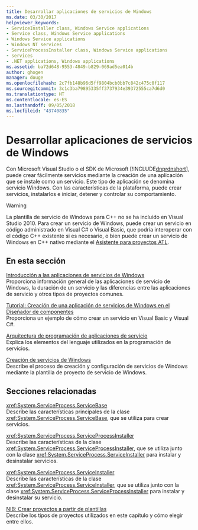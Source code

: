 ```yaml
---
title: Desarrollar aplicaciones de servicios de Windows
ms.date: 03/30/2017
helpviewer_keywords:
- ServiceInstaller class, Windows Service applications
- Service class, Windows Service applications
- Windows Service applications
- Windows NT services
- ServiceProcessInstaller class, Windows Service applications
- services
- .NET applications, Windows applications
ms.assetid: ba72d648-9553-4849-b829-069ad5ea014b
author: ghogen
manager: douge
ms.openlocfilehash: 2c7fb148b96d5ff9804bcb0bb7c842c475c0f117
ms.sourcegitcommit: 3c1c3ba79895335ff3737934e39372555ca7d6d0
ms.translationtype: HT
ms.contentlocale: es-ES
ms.lasthandoff: 09/05/2018
ms.locfileid: "43740835"
---
```

# <a name="developing-windows-service-applications"></a>Desarrollar aplicaciones de servicios de Windows
Con Microsoft Visual Studio o el SDK de Microsoft [!INCLUDE[dnprdnshort](../../../includes/dnprdnshort-md.md)], puede crear fácilmente servicios mediante la creación de una aplicación que se instale como un servicio. Este tipo de aplicación se denomina servicio Windows. Con las características de la plataforma, puede crear servicios, instalarlos e iniciar, detener y controlar su comportamiento.  
  
> [!WARNING]
>  La plantilla de servicio de Windows para C++ no se ha incluido en Visual Studio 2010. Para crear un servicio de Windows, puede crear un servicio en código administrado en Visual C# o Visual Basic, que podría interoperar con el código C++ existente si es necesario, o bien puede crear un servicio de Windows en C++ nativo mediante el [Asistente para proyectos ATL](/cpp/atl/reference/atl-project-wizard).  
  
## <a name="in-this-section"></a>En esta sección  
 [Introducción a las aplicaciones de servicios de Windows](../../../docs/framework/windows-services/introduction-to-windows-service-applications.md)  
 Proporciona información general de las aplicaciones de servicio de Windows, la duración de un servicio y las diferencias entre las aplicaciones de servicio y otros tipos de proyectos comunes.  
  
 [Tutorial: Creación de una aplicación de servicios de Windows en el Diseñador de componentes](../../../docs/framework/windows-services/walkthrough-creating-a-windows-service-application-in-the-component-designer.md)  
 Proporciona un ejemplo de cómo crear un servicio en Visual Basic y Visual C#.  
  
 [Arquitectura de programación de aplicaciones de servicio](../../../docs/framework/windows-services/service-application-programming-architecture.md)  
 Explica los elementos del lenguaje utilizados en la programación de servicios.  
  
 [Creación de servicios de Windows](../../../docs/framework/windows-services/how-to-create-windows-services.md)  
 Describe el proceso de creación y configuración de servicios de Windows mediante la plantilla de proyecto de servicio de Windows.  
  
## <a name="related-sections"></a>Secciones relacionadas  
 <xref:System.ServiceProcess.ServiceBase>  
 Describe las características principales de la clase <xref:System.ServiceProcess.ServiceBase>, que se utiliza para crear servicios.  
  
 <xref:System.ServiceProcess.ServiceProcessInstaller>  
 Describe las características de la clase <xref:System.ServiceProcess.ServiceProcessInstaller>, que se utiliza junto con la clase <xref:System.ServiceProcess.ServiceInstaller> para instalar y desinstalar servicios.  
  
 <xref:System.ServiceProcess.ServiceInstaller>  
 Describe las características de la clase <xref:System.ServiceProcess.ServiceInstaller>, que se utiliza junto con la clase <xref:System.ServiceProcess.ServiceProcessInstaller> para instalar y desinstalar su servicio.  
  
 [NIB: Crear proyectos a partir de plantillas](https://msdn.microsoft.com/library/7c36d86a-6b79-4480-8228-0f925f1204b2)  
 Describe los tipos de proyectos utilizados en este capítulo y cómo elegir entre ellos.
